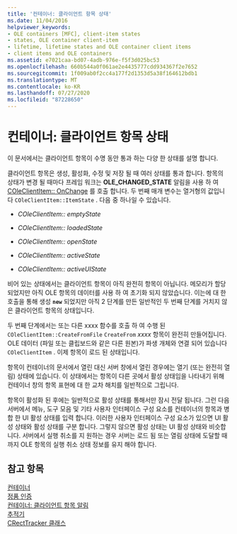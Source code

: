 ```yaml
---
title: '컨테이너: 클라이언트 항목 상태'
ms.date: 11/04/2016
helpviewer_keywords:
- OLE containers [MFC], client-item states
- states, OLE container client-item
- lifetime, lifetime states and OLE container client items
- client items and OLE containers
ms.assetid: e7021caa-bd07-4adb-976e-f5f3d025bc53
ms.openlocfilehash: 660b544a0f061ae2e4435777cdd934367f2e7652
ms.sourcegitcommit: 1f009ab0f2cc4a177f2d1353d5a38f164612bdb1
ms.translationtype: MT
ms.contentlocale: ko-KR
ms.lasthandoff: 07/27/2020
ms.locfileid: "87228650"
---
```

# <a name="containers-client-item-states"></a>컨테이너: 클라이언트 항목 상태

이 문서에서는 클라이언트 항목이 수명 동안 통과 하는 다양 한 상태를 설명 합니다.

클라이언트 항목은 생성, 활성화, 수정 및 저장 될 때 여러 상태를 통과 합니다. 항목의 상태가 변경 될 때마다 프레임 워크는 **OLE_CHANGED_STATE** 알림을 사용 하 여 [COleClientItem:: OnChange](reference/coleclientitem-class.md#onchange) 를 호출 합니다. 두 번째 매개 변수는 열거형의 값입니다 `COleClientItem::ItemState` . 다음 중 하나일 수 있습니다.

- *COleClientItem:: emptyState*

- *COleClientItem:: loadedState*

- *COleClientItem:: openState*

- *COleClientItem:: activeState*

- *COleClientItem:: activeUIState*

비어 있는 상태에서는 클라이언트 항목이 아직 완전히 항목이 아닙니다. 메모리가 할당 되었지만 아직 OLE 항목의 데이터를 사용 하 여 초기화 되지 않았습니다. 이는에 대 한 호출을 통해 생성 **`new`** 되었지만 아직 2 단계를 만든 일반적인 두 번째 단계를 거치지 않은 클라이언트 항목의 상태입니다.

두 번째 단계에서는 또는 다른 xxxx 함수를 호출 하 여 수행 된 `COleClientItem::CreateFromFile` `CreateFrom` *xxxx* 항목이 완전히 만들어집니다. OLE 데이터 (파일 또는 클립보드와 같은 다른 원본)가 파생 개체와 연결 되어 있습니다 `COleClientItem` . 이제 항목이 로드 된 상태입니다.

항목이 컨테이너의 문서에서 열린 대신 서버 창에서 열린 경우에는 열기 (또는 완전히 열림) 상태에 있습니다. 이 상태에서는 항목이 다른 곳에서 활성 상태임을 나타내기 위해 컨테이너 창의 항목 표현에 대 한 교차 해치를 일반적으로 그립니다.

항목이 활성화 된 후에는 일반적으로 활성 상태를 통해서만 잠시 전달 됩니다. 그런 다음 서버에서 메뉴, 도구 모음 및 기타 사용자 인터페이스 구성 요소를 컨테이너의 항목과 병합 한 UI 활성 상태를 입력 합니다. 이러한 사용자 인터페이스 구성 요소가 있으면 UI 활성 상태와 활성 상태를 구분 합니다. 그렇지 않으면 활성 상태는 UI 활성 상태와 비슷합니다. 서버에서 실행 취소를 지 원하는 경우 서버는 로드 됨 또는 열림 상태에 도달할 때까지 OLE 항목의 실행 취소 상태 정보를 유지 해야 합니다.

## <a name="see-also"></a>참고 항목

[컨테이너](containers.md)<br/>
[정품 인증](activation-cpp.md)<br/>
[컨테이너: 클라이언트 항목 알림](containers-client-item-notifications.md)<br/>
[추적기](trackers.md)<br/>
[CRectTracker 클래스](reference/crecttracker-class.md)
